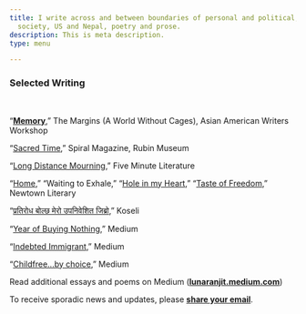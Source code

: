 ```yaml
---
title: I write across and between boundaries of personal and political, state and
  society, US and Nepal, poetry and prose.
description: This is meta description.
type: menu

---
```

### Selected Writing

<br>

“[**Memory**](https://aaww.org/memory/),” The Margins (A World Without Cages), Asian American Writers Workshop

“[Sacred Time](https://rubinmuseum.org/spiral/morning-rituals-from-near-and-far),” Spiral Magazine, Rubin Museum

“[Long Distance Mourning](https://www.fiveminutelit.com/five-minutes/long-distance-mourning),” Five Minute Literature

“[Home](https://lunaranjit.medium.com/home-a3b07c72dfe5),” “Waiting to Exhale,” “[Hole in my Heart](https://lunaranjit.medium.com/hole-in-my-heart-583814afc8da),” “[Taste of Freedom](https://lunaranjit.medium.com/taste-of-freedom-22a4356c074b),” Newtown Literary

“[प्रतिरोध बोल्छ मेरो उपनिवेशित जिब्रो](https://ekantipur.com/koseli/2020/11/28/160653241034546305.html),” Koseli

“[Year of Buying Nothing](https://lunaranjit.medium.com/year-of-buying-nothing-except-the-essentials-c6548ea0122e),” Medium

“[Indebted Immigrant](https://lunaranjit.medium.com/indebted-immigrant-6356265ed5aa),” Medium

“[Childfree...by choice](https://lunaranjit.medium.com/childfree-by-choice-3b8cac3f6e4b),” Medium

Read additional essays and poems on Medium ([**lunaranjit.medium.com**]())

To receive sporadic news and updates, please [**share your email**](http://tinyletter.com/LunaRanjit).